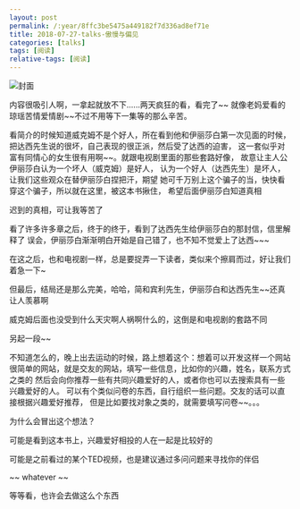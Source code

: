 ```yaml
---
layout: post
permalink: /:year/8ffc3be5475a449182f7d336ad8ef71e
title: 2018-07-27-talks-傲慢与偏见
categories: [talks]
tags: [阅读]
relative-tags: [阅读]
---
```



![封面](https://gitee.com/linxingyang/at-2020-10-02-image/raw/master/image/T-talks/image/2018/books/amypj.jpg)



内容很吸引人啊，一拿起就放不下......两天疯狂的看，看完了~~
就像老妈爱看的琼瑶苦情爱情剧~~不过不用等下一集等的那么辛苦。


看简介的时候知道威克姆不是个好人，所在看到他和伊丽莎白第一次见面的时候，
把达西先生说的很坏，自己表现的很正派，然后受了达西的迫害，
这一套似乎对富有同情心的女生很有用啊~~。就跟电视剧里面的那些套路好像，
故意让主人公伊丽莎白认为一个坏人（威克姆）是好人，
认为一个好人（达西先生）是坏人， 让我们这些观众在替伊丽莎白捏把汗，期望
她可千万别上这个骗子的当，快快看穿这个骗子，所以就在这里，被这本书揪住，
希望后面伊丽莎白知道真相


迟到的真相，可让我等苦了


看了许多许多章之后，终于的终于，看到了达西先生给伊丽莎白的那封信，信里解释了
误会，伊丽莎白渐渐明白开始是自己错了，也不知不觉爱上了达西~~~


在这之后，也和电视剧一样，总是要捉弄一下读者，类似来个擦肩而过，好让我们着急一下~


但最后，结局还是那么完美，哈哈，简和宾利先生，伊丽莎白和达西先生~~还真让人羡慕啊


威克姆后面也没受到什么天灾啊人祸啊什么的，这倒是和电视剧的套路不同


另起一段~~

不知道怎么的，晚上出去运动的时候，路上想着这个：想着可以开发这样一个网站
很简单的网站，就是交友的网站，填写一些信息，比如你的兴趣，姓名，联系方式之类的
然后会向你推荐一些有共同兴趣爱好的人，或者你也可以去搜索具有一些兴趣爱好的人。
可以有个类似问卷的东西，自行组织一些问题。交友的话可以直接根据兴趣爱好推荐，
但是比如要找对象之类的，就需要填写问卷~~。。。


为什么会冒出这个想法？

可能是看到这本书上，兴趣爱好相投的人在一起是比较好的

可能是之前看过的某个TED视频，也是建议通过多问问题来寻找你的伴侣

~~ whatever ~~

等等看，也许会去做这么个东西










